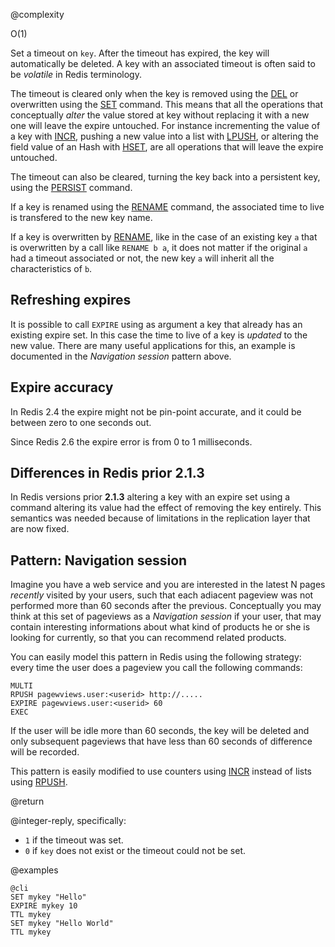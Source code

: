 @complexity

O(1)


Set a timeout on `key`. After the timeout has expired, the key will
automatically be deleted. A key with an associated timeout is often said to be
_volatile_ in Redis terminology.

The timeout is cleared only when the key is removed using the [DEL](/commands/del) or overwritten using the [SET](/commands/set) command. This means that all the operations that conceptually *alter* the value stored at key without replacing it with a new one will leave the expire untouched. For instance incrementing the value of a key with [INCR](/commands/incr), pushing a new value into a list with [LPUSH](/commands/lpush), or altering the field value of an Hash with [HSET](/commands/hset), are all operations that will leave the expire untouched.

The timeout can also be cleared, turning the key back into a persistent key,
using the [PERSIST](/commands/persist) command.

If a key is renamed using the [RENAME](/commands/rename) command, the
associated time to live is transfered to the new key name.

If a key is overwritten by [RENAME](commands/rename), like in the
case of an existing key `a` that is overwritten by a call like
`RENAME b a`, it does not matter if the original `a` had a timeout associated
or not, the new key `a` will inherit all the characteristics of `b`.

Refreshing expires
---

It is possible to call `EXPIRE` using as argument a key that already has an existing expire set. In this case the time to live of a key is *updated* to the new value. There are many useful applications for this, an example is documented in the *Navigation session* pattern above.

Expire accuracy
---

In Redis 2.4 the expire might not be pin-point accurate, and it could be
between zero to one seconds out.

Since Redis 2.6 the expire error is from 0 to 1 milliseconds.

Differences in Redis prior 2.1.3
---

In Redis versions prior **2.1.3** altering a key with an expire set using
a command altering its value had the effect of removing the key entirely.
This semantics was needed because of limitations in the replication layer that
are now fixed.

Pattern: Navigation session
---

Imagine you have a web service and you are interested in the latest N pages
*recently* visited by your users, such that each adiacent pageview was not
performed more than 60 seconds after the previous. Conceptually you may think
at this set of pageviews as a *Navigation session* if your user, that may
contain interesting informations about what kind of products he or she is
looking for currently, so that you can recommend related products.

You can easily model this pattern in Redis using the following strategy:
every time the user does a pageview you call the following commands:

    MULTI
    RPUSH pagewviews.user:<userid> http://.....
    EXPIRE pagewviews.user:<userid> 60
    EXEC

If the user will be idle more than 60 seconds, the key will be deleted and only
subsequent pageviews that have less than 60 seconds of difference will be
recorded.

This pattern is easily modified to use counters using [INCR](/commands/incr) instead of lists using [RPUSH](/commands/rpush).

[1]: /topics/expire

@return

@integer-reply, specifically:

* `1` if the timeout was set.
* `0` if `key` does not exist or the timeout could not be set.

@examples

    @cli
    SET mykey "Hello"
    EXPIRE mykey 10
    TTL mykey
    SET mykey "Hello World"
    TTL mykey
